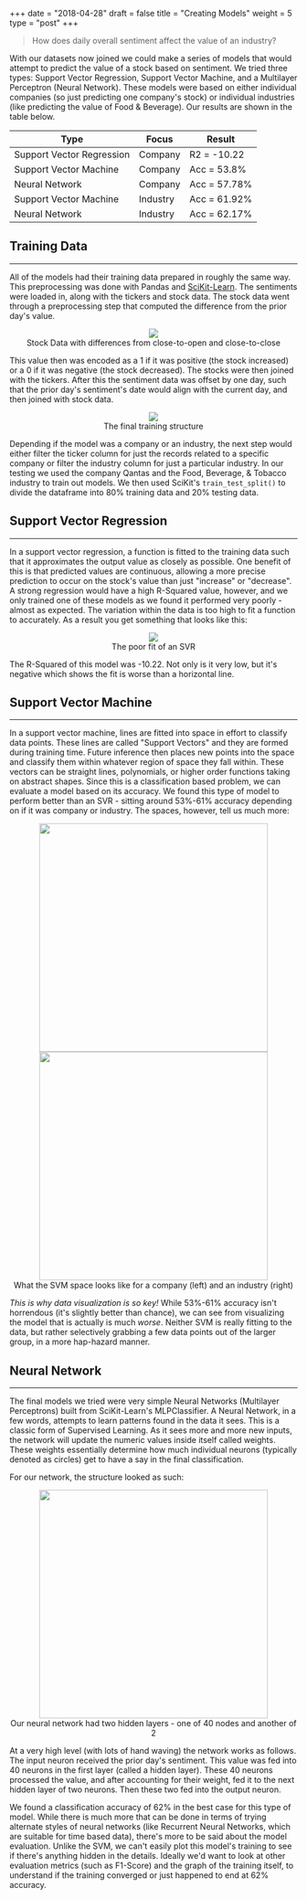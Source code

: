 +++
date = "2018-04-28"
draft = false
title = "Creating Models"
weight = 5
type = "post"
+++

> How does daily overall sentiment affect the value of an industry?

With our datasets now joined we could make a series of models that would attempt to predict the value of a stock based on sentiment. We tried three types: Support Vector Regression, Support Vector Machine, and a Multilayer Perceptron (Neural Network). These models were based on either individual companies (so just predicting one company's stock) or individual industries (like predicting the value of Food & Beverage). Our results are shown in the table below.

Type                          | Focus    | Result
------------------------------|----------|--------------
Support Vector Regression     | Company  | R2 = -10.22
Support Vector Machine        | Company  | Acc = 53.8%
Neural Network                | Company  | Acc = 57.78%
Support Vector Machine        | Industry | Acc = 61.92%
Neural Network                | Industry | Acc = 62.17%

## Training Data
-----------------

All of the models had their training data prepared in roughly the same way. This preprocessing was done with Pandas and [SciKit-Learn](http://scikit-learn.org/stable/). The sentiments were loaded in, along with the tickers and stock data. The stock data went through a preprocessing step that computed the difference from the prior day's value. 

<div align=center>
  <img src="/GaggleOfKaggle/img/stock_diff_data.png">
  <div class="caption">Stock Data with differences from close-to-open and close-to-close</div>
</div>

This value then was encoded as a 1 if it was positive (the stock increased) or a 0 if it was negative (the stock decreased). The stocks were then joined with the tickers. After this the sentiment data was offset by one day, such that the prior day's sentiment's date would align with the current day, and then joined with stock data.

<div align=center>
  <img src="/GaggleOfKaggle/img/training_data.png">
  <div class="caption">The final training structure</div>
</div>

Depending if the model was a company or an industry, the next step would either filter the ticker column for just the records related to a specific company or filter the industry column for just a particular industry. In our testing we used the company Qantas and the Food, Beverage, & Tobacco industry to train out models. We then used SciKit's `train_test_split()` to divide the dataframe into 80% training data and 20% testing data. 

## Support Vector Regression
------------------------------

In a support vector regression, a function is fitted to the training data such that it approximates the output value as closely as possible. One benefit of this is that predicted values are continuous, allowing a more precise prediction to occur on the stock's value than just "increase" or "decrease". A strong regression would have a high R-Squared value, however, and we only trained one of these models as we found it performed very poorly - almost as expected. The variation within the data is too high to fit a function to accurately. As a result you get something that looks like this:

<div align=center>
  <img src="/GaggleOfKaggle/img/svr.png">
  <div class="caption">The poor fit of an SVR</div>
</div>

The R-Squared of this model was -10.22. Not only is it very low, but it's negative which shows the fit is worse than a horizontal line.

## Support Vector Machine
-----------------------------

In a support vector machine, lines are fitted into space in effort to classify data points. These lines are called "Support Vectors" and they are formed during training time. Future inference then places new points into the space and classify them within whatever region of space they fall within. These vectors can be straight lines, polynomials, or higher order functions taking on abstract shapes. Since this is a classification based problem, we can evaluate a model based on its accuracy. We found this type of model to perform better than an SVR - sitting around 53%-61% accuracy depending on if it was company or industry. The spaces, however, tell us much more:

<div align=center>
  <img src="/GaggleOfKaggle/img/svm_company.png" width=400>
  <img src="/GaggleOfKaggle/img/svm_industry.png" width=400>
  <div class="caption">What the SVM space looks like for a company (left) and an industry (right)</div>
</div>

*This is why data visualization is so key!* While 53%-61% accuracy isn't horrendous (it's slightly better than chance), we can see from visualizing the model that is actually is much *worse*. Neither SVM is really fitting to the data, but rather selectively grabbing a few data points out of the larger group, in a more hap-hazard manner.

## Neural Network
-----------------------------

The final models we tried were very simple Neural Networks (Multilayer Perceptrons) built from SciKit-Learn's MLPClassifier. A Neural Network, in a few words, attempts to learn patterns found in the data it sees. This is a classic form of Supervised Learning. As it sees more and more new inputs, the network will update the numeric values inside itself called weights. These weights essentially determine how much individual neurons (typically denoted as circles) get to have a say in the final classification.

For our network, the structure looked as such:

<div align=center>
  <img src="/GaggleOfKaggle/img/NetworkStruct.png" width=400>
  <div class="caption">Our neural network had two hidden layers - one of 40 nodes and another of 2</div>
</div>

At a very high level (with lots of hand waving) the network works as follows. The input neuron received the prior day's sentiment. This value was fed into 40 neurons in the first layer (called a hidden layer). These 40 neurons processed the value, and after accounting for their weight, fed it to the next hidden layer of two neurons. Then these two fed into the output neuron.

We found a classification accuracy of 62% in the best case for this type of model. While there is much more that can be done in terms of trying alternate styles of neural networks (like Recurrent Neural Networks, which are suitable for time based data), there's more to be said about the model evaluation. Unlike the SVM, we can't easily plot this model's training to see if there's anything hidden in the details. Ideally we'd want to look at other evaluation metrics (such as F1-Score) and the graph of the training itself, to understand if the training converged or just happened to end at 62% accuracy.